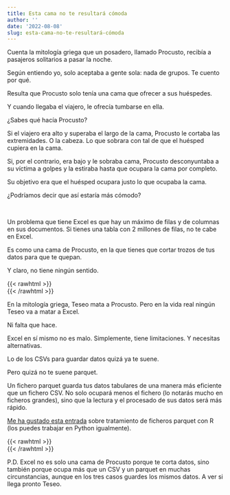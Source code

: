 ```yaml
---
title: Esta cama no te resultará cómoda
author: ''
date: '2022-08-08'
slug: esta-cama-no-te-resultará-cómoda
---
```


Cuenta la mitología griega que un posadero, llamado Procusto, recibía a pasajeros solitarios a pasar la noche.

Según entiendo yo, solo aceptaba a gente sola: nada de grupos. Te cuento por qué.

Resulta que Procusto solo tenía una cama que ofrecer a sus huéspedes.

Y cuando llegaba el viajero, le ofrecía tumbarse en ella.

¿Sabes qué hacía Procusto?

Si el viajero era alto y superaba el largo de la cama, Procusto le cortaba las extremidades. O la cabeza. Lo que sobrara con tal de que el huésped cupiera en la cama.

Si, por el contrario, era bajo y le sobraba cama, Procusto desconyuntaba a su víctima a golpes y la estiraba hasta que ocupara la cama por completo.

Su objetivo era que el huésped ocupara justo lo que ocupaba la cama.

¿Podríamos decir que así estaría más cómodo?

</br>

Un problema que tiene Excel es que hay un máximo de filas y de columnas en sus documentos. Si tienes una tabla con 2 millones de filas, no te cabe en Excel.

Es como una cama de Procusto, en la que tienes que cortar trozos de tus datos para que te quepan.

Y claro, no tiene ningún sentido.

{{< rawhtml >}}
</br>
{{< /rawhtml >}}

En la mitología griega, Teseo mata a Procusto. Pero en la vida real ningún Teseo va a matar a Excel.

Ni falta que hace.

Excel en sí mismo no es malo. Simplemente, tiene limitaciones. Y necesitas alternativas.


Lo de los CSVs para guardar datos quizá ya te suene.

Pero quizá no te suene parquet.


Un fichero parquet guarda tus datos tabulares de una manera más eficiente que un fichero CSV. No solo ocupará menos el fichero (lo notarás mucho en ficheros grandes), sino que la lectura y el procesado de sus datos será más rápido.


[Me ha gustado esta entrada](https://www.rstudio.com/blog/shiny-and-arrow/
) sobre tratamiento de ficheros parquet con R (los puedes trabajar en Python igualmente).

{{< rawhtml >}}
</br>
{{< /rawhtml >}}


P.D. Excel no es solo una cama de Procusto porque te corta datos, sino también porque ocupa más que un CSV y un parquet en muchas circunstancias, aunque en los tres casos guardes los mismos datos. A ver si llega pronto Teseo.
